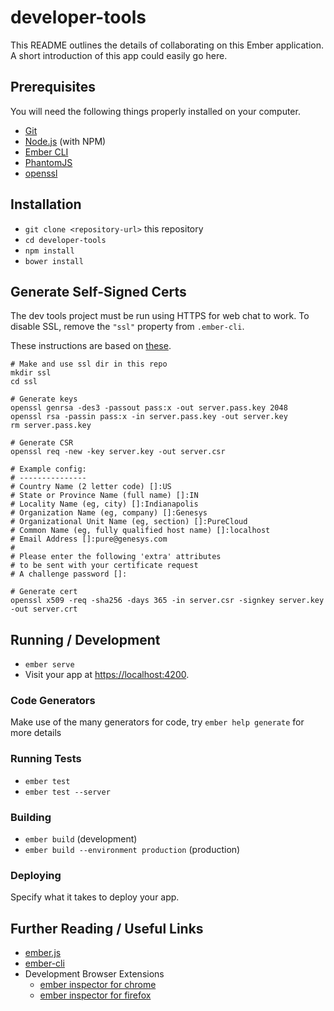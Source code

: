 # developer-tools

This README outlines the details of collaborating on this Ember application.
A short introduction of this app could easily go here.

## Prerequisites

You will need the following things properly installed on your computer.

* [Git](https://git-scm.com/)
* [Node.js](https://nodejs.org/) (with NPM)
* [Ember CLI](https://ember-cli.com/)
* [PhantomJS](http://phantomjs.org/)
* [openssl](https://devcenter.heroku.com/articles/ssl-certificate-self#prerequisites)

## Installation

* `git clone <repository-url>` this repository
* `cd developer-tools`
* `npm install`
* `bower install`

## Generate Self-Signed Certs

The dev tools project must be run using HTTPS for web chat to work. To disable SSL, remove the `"ssl"` property from `.ember-cli`.

These instructions are based on [these](https://devcenter.heroku.com/articles/ssl-certificate-self). 

```
# Make and use ssl dir in this repo
mkdir ssl
cd ssl

# Generate keys
openssl genrsa -des3 -passout pass:x -out server.pass.key 2048
openssl rsa -passin pass:x -in server.pass.key -out server.key
rm server.pass.key

# Generate CSR
openssl req -new -key server.key -out server.csr

# Example config:
# ---------------
# Country Name (2 letter code) []:US
# State or Province Name (full name) []:IN
# Locality Name (eg, city) []:Indianapolis
# Organization Name (eg, company) []:Genesys
# Organizational Unit Name (eg, section) []:PureCloud
# Common Name (eg, fully qualified host name) []:localhost
# Email Address []:pure@genesys.com
# 
# Please enter the following 'extra' attributes
# to be sent with your certificate request
# A challenge password []:

# Generate cert
openssl x509 -req -sha256 -days 365 -in server.csr -signkey server.key -out server.crt
```

## Running / Development

* `ember serve`
* Visit your app at [https://localhost:4200](https://localhost:4200).

### Code Generators

Make use of the many generators for code, try `ember help generate` for more details

### Running Tests

* `ember test`
* `ember test --server`

### Building

* `ember build` (development)
* `ember build --environment production` (production)

### Deploying

Specify what it takes to deploy your app.

## Further Reading / Useful Links

* [ember.js](http://emberjs.com/)
* [ember-cli](https://ember-cli.com/)
* Development Browser Extensions
  * [ember inspector for chrome](https://chrome.google.com/webstore/detail/ember-inspector/bmdblncegkenkacieihfhpjfppoconhi)
  * [ember inspector for firefox](https://addons.mozilla.org/en-US/firefox/addon/ember-inspector/)
